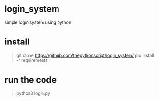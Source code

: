 # login_system
simple login system using python
# install
> git clone https://github.com/thepythonscript/login_system/
> pip install -r requirements
# run the code
> python3 login.py
